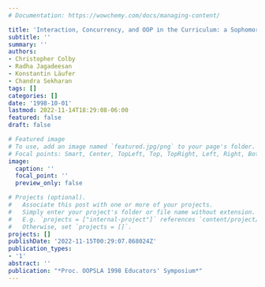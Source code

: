 ```yaml
---
# Documentation: https://wowchemy.com/docs/managing-content/

title: 'Interaction, Concurrency, and OOP in the Curriculum: a Sophomore Course'
subtitle: ''
summary: ''
authors:
- Christopher Colby
- Radha Jagadeesan
- Konstantin Läufer
- Chandra Sekharan
tags: []
categories: []
date: '1998-10-01'
lastmod: 2022-11-14T18:29:08-06:00
featured: false
draft: false

# Featured image
# To use, add an image named `featured.jpg/png` to your page's folder.
# Focal points: Smart, Center, TopLeft, Top, TopRight, Left, Right, BottomLeft, Bottom, BottomRight.
image:
  caption: ''
  focal_point: ''
  preview_only: false

# Projects (optional).
#   Associate this post with one or more of your projects.
#   Simply enter your project's folder or file name without extension.
#   E.g. `projects = ["internal-project"]` references `content/project/deep-learning/index.md`.
#   Otherwise, set `projects = []`.
projects: []
publishDate: '2022-11-15T00:29:07.868024Z'
publication_types:
- '1'
abstract: ''
publication: "*Proc. OOPSLA 1998 Educators' Symposium*"
---
```

